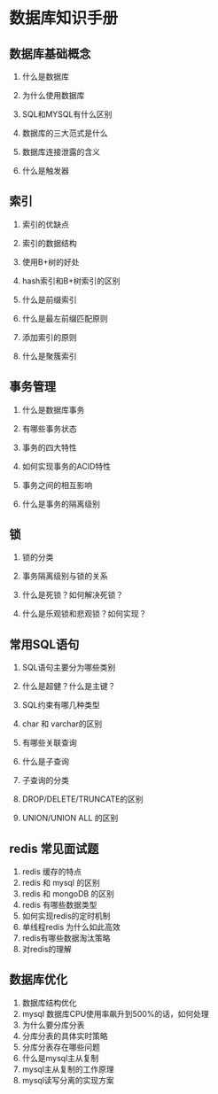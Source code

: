 数据库知识手册
===

## 数据库基础概念
1. 什么是数据库

2. 为什么使用数据库

3. SQL和MYSQL有什么区别

4. 数据库的三大范式是什么

5. 数据库连接泄露的含义

6. 什么是触发器

## 索引
1. 索引的优缺点

2. 索引的数据结构

3. 使用B+树的好处

4. hash索引和B+树索引的区别

5. 什么是前缀索引

6. 什么是最左前缀匹配原则

7. 添加索引的原则

8. 什么是聚簇索引

## 事务管理

1. 什么是数据库事务

2. 有哪些事务状态

3. 事务的四大特性

4. 如何实现事务的ACID特性

5. 事务之间的相互影响

6. 什么是事务的隔离级别

## 锁

1. 锁的分类

2. 事务隔离级别与锁的关系

3. 什么是死锁？如何解决死锁？

4. 什么是乐观锁和悲观锁？如何实现？


## 常用SQL语句

1. SQL语句主要分为哪些类别

2. 什么是超健？什么是主键？

3. SQL约束有哪几种类型

4. char 和 varchar的区别

5. 有哪些关联查询

6. 什么是子查询

7. 子查询的分类

8. DROP/DELETE/TRUNCATE的区别

9. UNION/UNION ALL 的区别

## redis 常见面试题

1. redis 缓存的特点
2. redis 和 mysql 的区别
3. redis 和 mongoDB 的区别
4. redis 有哪些数据类型
5. 如何实现redis的定时机制
6. 单线程redis 为什么如此高效
7. redis有哪些数据淘汰策略
8. 对redis的理解


## 数据库优化

1. 数据库结构优化
2. mysql 数据库CPU使用率飙升到500%的话，如何处理
3. 为什么要分库分表
4. 分库分表的具体实时策略
5. 分库分表存在哪些问题
6. 什么是mysql主从复制
7. mysql主从复制的工作原理
8. mysql读写分离的实现方案